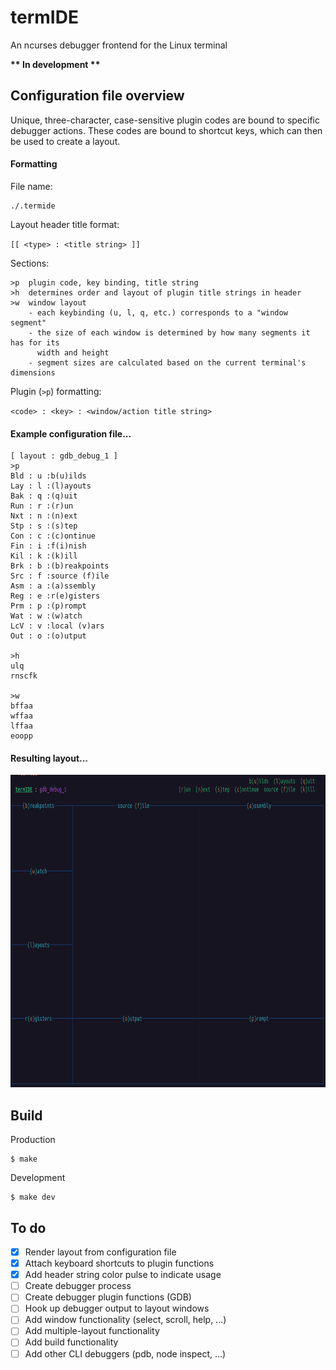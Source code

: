 
# termIDE

An ncurses debugger frontend for the Linux terminal

**\*\* In development \*\***

## Configuration file overview

Unique, three-character, case-sensitive plugin codes are bound to specific debugger actions. These codes are bound to shortcut keys, which can then be used to create a layout.

#### Formatting

File name:

```
./.termide
```

Layout header title format:

  `[[ <type> : <title string> ]]`

Sections:

```
>p  plugin code, key binding, title string
>h  determines order and layout of plugin title strings in header
>w  window layout
    - each keybinding (u, l, q, etc.) corresponds to a "window segment"
    - the size of each window is determined by how many segments it has for its
      width and height
    - segment sizes are calculated based on the current terminal's dimensions
```

Plugin (`>p`) formatting:

  `<code> : <key> : <window/action title string>`

#### Example configuration file...

```
[ layout : gdb_debug_1 ]
>p
Bld : u :b(u)ilds
Lay : l :(l)ayouts
Bak : q :(q)uit
Run : r :(r)un
Nxt : n :(n)ext
Stp : s :(s)tep
Con : c :(c)ontinue
Fin : i :f(i)nish
Kil : k :(k)ill
Brk : b :(b)reakpoints
Src : f :source (f)ile
Asm : a :(a)ssembly
Reg : e :r(e)gisters
Prm : p :(p)rompt
Wat : w :(w)atch
LcV : v :local (v)ars
Out : o :(o)utput

>h
ulq
rnscfk

>w
bffaa 
wffaa
lffaa
eoopp
```

#### Resulting layout...

<img src='./misc/screenshots/layout.png' height='500px'>


## Build

Production
```
$ make
```
Development
```
$ make dev
```

## To do

- [x] Render layout from configuration file
- [x] Attach keyboard shortcuts to plugin functions
- [x] Add header string color pulse to indicate usage
- [ ] Create debugger process
- [ ] Create debugger plugin functions (GDB)
- [ ] Hook up debugger output to layout windows
- [ ] Add window functionality (select, scroll, help, ...)
- [ ] Add multiple-layout functionality
- [ ] Add build functionality
- [ ] Add other CLI debuggers (pdb, node inspect, ...)
